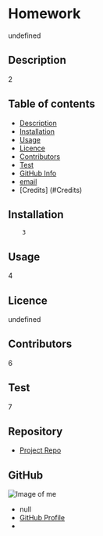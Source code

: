 

# **Homework**
undefined

## Description 
2

## Table of contents
- [Description](#Description)
- [Installation](#Installation)
- [Usage](#Usage)
- [Licence](#Licence)
- [Contributors](#Contributors)
- [Test](#Test)
- [GitHub Info](#GitHub)
- [email](#Email)
- [Credits] (#Credits)
## Installation
        3
## Usage
4
## Licence
undefined
## Contributors
6
## Test
7
## Repository
- [Project Repo](undefined)
## GitHub
![Image of me](https://avatars1.githubusercontent.com/u/278500?v=4)
- null
- [GitHub Profile](https://github.com/8)
- <null>
